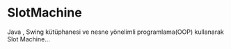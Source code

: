 # SlotMachine
Java , Swing kütüphanesi ve nesne yönelimli programlama(OOP) kullanarak Slot Machine...
